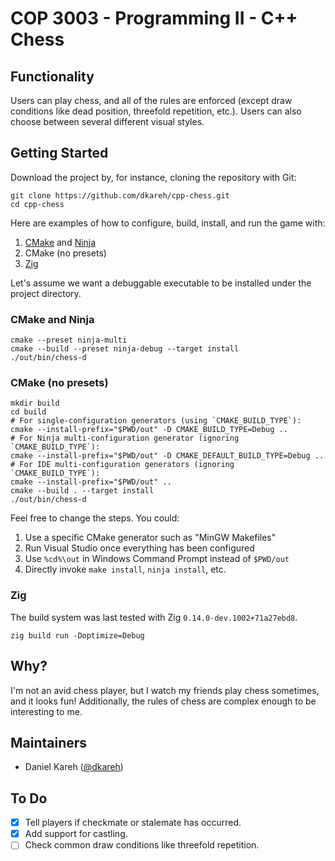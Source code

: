 # COP 3003 - Programming II - C++ Chess

## Functionality

Users can play chess, and all of the rules are enforced (except draw conditions like dead position, threefold repetition, etc.).
Users can also choose between several different visual styles.

## Getting Started

Download the project by, for instance, cloning the repository with Git:

```shell
git clone https://github.com/dkareh/cpp-chess.git
cd cpp-chess
```

Here are examples of how to configure, build, install, and run the game with:

1. [CMake](https://cmake.org/) and [Ninja](https://ninja-build.org/)
2. CMake (no presets)
3. [Zig](https://ziglang.org/)

Let's assume we want a debuggable executable to be installed under the project directory.

### CMake and Ninja

```shell
cmake --preset ninja-multi
cmake --build --preset ninja-debug --target install
./out/bin/chess-d
```

### CMake (no presets)

```shell
mkdir build
cd build
# For single-configuration generators (using `CMAKE_BUILD_TYPE`):
cmake --install-prefix="$PWD/out" -D CMAKE_BUILD_TYPE=Debug ..
# For Ninja multi-configuration generator (ignoring `CMAKE_BUILD_TYPE`):
cmake --install-prefix="$PWD/out" -D CMAKE_DEFAULT_BUILD_TYPE=Debug ..
# For IDE multi-configuration generators (ignoring `CMAKE_BUILD_TYPE`):
cmake --install-prefix="$PWD/out" ..
cmake --build . --target install
./out/bin/chess-d
```

Feel free to change the steps. You could:

1. Use a specific CMake generator such as "MinGW Makefiles"
2. Run Visual Studio once everything has been configured
3. Use `%cd%\out` in Windows Command Prompt instead of `$PWD/out`
4. Directly invoke `make install`, `ninja install`, etc.

### Zig

The build system was last tested with Zig `0.14.0-dev.1002+71a27ebd8`.

```shell
zig build run -Doptimize=Debug
```

## Why?

I'm not an avid chess player, but I watch my friends play chess sometimes, and it looks fun!
Additionally, the rules of chess are complex enough to be interesting to me.

## Maintainers

- Daniel Kareh ([@dkareh](https://github.com/dkareh))

## To Do

- [X] Tell players if checkmate or stalemate has occurred.
- [X] Add support for castling.
- [ ] Check common draw conditions like threefold repetition.

